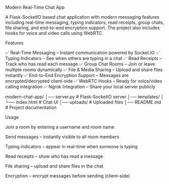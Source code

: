 Modern Real-Time Chat App

A Flask-SocketIO based chat application with modern messaging features including real-time messaging, typing indicators, read receipts, group chats, file sharing, and end-to-end encryption support.
The project also includes hooks for voice and video calls using WebRTC.

Features

✅ Real-Time Messaging – Instant communication powered by Socket.IO
✅ Typing Indicators – See when others are typing in a chat
✅ Read Receipts – Track who has read each message
✅ Group Chat Rooms – Join or leave multiple rooms dynamically
✅ File & Media Sharing – Upload and share files instantly
✅ End-to-End Encryption Support – Messages are encrypted/decrypted client-side
✅ WebRTC Hooks – Ready for voice/video calling integration
✅ Ngrok Integration – Share your local server publicly



modern-chat-app/
│── server.py           # Flask-SocketIO server
│── templates/
│    └── index.html     # Chat UI
│── uploads/            # Uploaded files
│── README.md           # Project documentation



Usage

Join a room by entering a username and room name

Send messages – instantly visible to all room members

Typing indicators – appear in real-time when someone is typing

Read receipts – show who has read a message

File sharing – upload and share files in the chat

Encryption – encrypt messages before sending (client-side)
